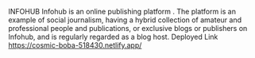INFOHUB
Infohub is an  online publishing platform . The platform is an example of social journalism, having a hybrid collection of amateur and professional people and publications, or exclusive blogs or publishers on Infohub, and is regularly regarded as a blog host.
Deployed Link
https://cosmic-boba-518430.netlify.app/
